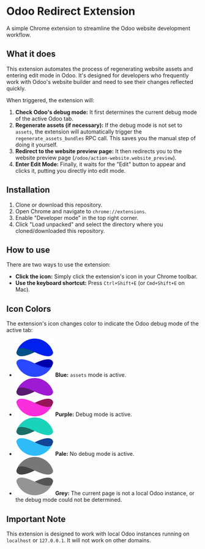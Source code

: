 # Odoo Redirect Extension

A simple Chrome extension to streamline the Odoo website development workflow.

## What it does

This extension automates the process of regenerating website assets and entering edit mode in Odoo. It's designed for developers who frequently work with Odoo's website builder and need to see their changes reflected quickly.

When triggered, the extension will:

1.  **Check Odoo's debug mode:** It first determines the current debug mode of the active Odoo tab.
2.  **Regenerate assets (if necessary):** If the debug mode is not set to `assets`, the extension will automatically trigger the `regenerate_assets_bundles` RPC call. This saves you the manual step of doing it yourself.
3.  **Redirect to the website preview page:** It then redirects you to the website preview page (`/odoo/action-website.website_preview`).
4.  **Enter Edit Mode:** Finally, it waits for the "Edit" button to appear and clicks it, putting you directly into edit mode.

## Installation

1.  Clone or download this repository.
2.  Open Chrome and navigate to `chrome://extensions`.
3.  Enable "Developer mode" in the top right corner.
4.  Click "Load unpacked" and select the directory where you cloned/downloaded this repository.

## How to use

There are two ways to use the extension:

*   **Click the icon:** Simply click the extension's icon in your Chrome toolbar.
*   **Use the keyboard shortcut:** Press `Ctrl+Shift+E` (or `Cmd+Shift+E` on Mac).

## Icon Colors

The extension's icon changes color to indicate the Odoo debug mode of the active tab:

*   ![Blue Icon](icons/blue.png) **Blue:** `assets` mode is active.
*   ![Purple Icon](icons/purple.png) **Purple:** Debug mode is active.
*   ![Pale Icon](icons/pale.png) **Pale:** No debug mode is active.
*   ![Grey Icon](icons/grey.png) **Grey:** The current page is not a local Odoo instance, or the debug mode could not be determined.

## Important Note

This extension is designed to work with local Odoo instances running on `localhost` or `127.0.0.1`. It will not work on other domains.
